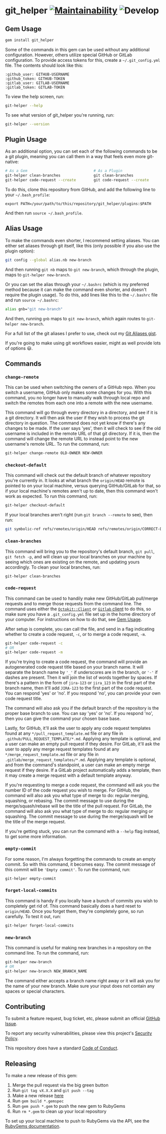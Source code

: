 # git_helper [![Maintainability](https://api.codeclimate.com/v1/badges/d53da11f17c38cc81b5b/maintainability)](https://codeclimate.com/github/emmasax4/git_helper/maintainability) ![Develop](https://github.com/emmasax4/git_helper/workflows/Develop/badge.svg)

## Gem Usage

```bash
gem install git_helper
```

Some of the commands in this gem can be used without any additional configuration. However, others utilize special GitHub or GitLab configuration. To provide access tokens for this, create a `~/.git_config.yml` file. The contents should look like this:

```
:github_user: GITHUB-USERNAME
:github_token: GITHUB-TOKEN
:gitlab_user: GITLAB-USERNAME
:gitlab_token: GITLAB-TOKEN
```

To view the help screen, run:
```bash
git-helper --help
```

To see what version of git_helper you're running, run:
```bash
git-helper --version
```

## Plugin Usage

As an additional option, you can set each of the following commands to be a git plugin, meaning you can call them in a way that feels even more git-native:

```bash
# As a Gem                              # As a Plugin
git-helper clean-branches               git clean-branches
git-helper code-request --create        git code-request --create
```

To do this, clone this repository from GitHub, and add the following line to your `~/.bash_profile`:

```
export PATH=/your/path/to/this/repository/git_helper/plugins:$PATH
```

And then run `source ~/.bash_profile`.

## Alias Usage

To make the commands even shorter, I recommend setting aliases. You can either set aliases through git itself, like this (only possible if you also use the plugin option):

```bash
git config --global alias.nb new-branch
```

And then running `git nb` maps to `git new-branch`, which through the plugin, maps to `git-helper new-branch`.

Or you can set the alias through your `~/.bashrc` (which is my preferred method because it can make the command even shorter, and doesn't require the plugin usage). To do this, add lines like this to the `~/.bashrc` file and run `source ~/.bashrc`:

```bash
alias gnb="git new-branch"
```

And then, running `gnb` maps to `git new-branch`, which again routes to `git-helper new-branch`.

For a full list of the git aliases I prefer to use, check out my [Git Aliases gist](https://gist.github.com/emmasax4/e8744fe253fba1f00a621c01a2bf68f5).

If you're going to make using git workflows easier, might as well provide lots of options 😃.

## Commands

### `change-remote`

This can be used when switching the owners of a GitHub repo. When you switch a username, GitHub only makes some changes for you. With this command, you no longer have to manually walk through local repo and switch the remotes from each one into a remote with the new username.

This command will go through every directory in a directory, and see if it is a git directory. It will then ask the user if they wish to process the git directory in question. The command does not yet know if there's any changes to be made. If the user says 'yes', then it will check to see if the old username is included in the remote URL of that git directory. If it is, then the command will change the remote URL to instead point to the new username's remote URL. To run the command, run:

```bash
git-helper change-remote OLD-OWNER NEW-OWNER
```

### `checkout-default`

This command will check out the default branch of whatever repository you're currently in. It looks at what branch the `origin/HEAD` remote is pointed to on your local machine, versus querying GitHub/GitLab for that, so if your local machine's remotes aren't up to date, then this command won't work as expected. To run this command, run:

```bash
git-helper checkout-default
```

If your local branches aren't right (run `git branch --remote` to see), then run:

```bash
git symbolic-ref refs/remotes/origin/HEAD refs/remotes/origin/CORRECT-DEFAULT-BRANCH-GOES-HERE
```

### `clean-branches`

This command will bring you to the repository's default branch, `git pull`, `git fetch -p`, and will clean up your local branches on your machine by seeing which ones are existing on the remote, and updating yours accordingly. To clean your local branches, run:

```bash
git-helper clean-branches
```

### `code-request`

This command can be used to handily make new GitHub/GitLab pull/merge requests and to merge those requests from the command line. The command uses either the [`Octokit::Client`](https://octokit.github.io/octokit.rb/Octokit/Client.html) or [`Gitlab` client](https://github.com/NARKOZ/gitlab) to do this, so make sure you have a `.git_config.yml` file set up in the home directory of your computer. For instructions on how to do that, see [Gem Usage](#gem-usage).

After setup is complete, you can call the file, and send in a flag indicating whether to create a code request, `-c`, or to merge a code request, `-m`.

```bash
git-helper code-request -c
# OR
git-helper code-request -m
```

If you're trying to create a code request, the command will provide an autogenerated code request title based on your branch name. It will separate the branch name by `'_'` if underscores are in the branch, or `'-'` if dashes are present. Then it will join the list of words together by spaces. If there's a pattern in the form of `jira-123` or `jira_123` in the first part of the branch name, then it'll add `JIRA-123` to the first part of the code request. You can respond 'yes' or 'no'. If you respond 'no', you can provide your own code request title.

The command will also ask you if the default branch of the repository is the proper base branch to use. You can say 'yes' or 'no'. If you respond 'no', then you can give the command your chosen base base.

Lastly, for GitHub, it'll ask the user to apply any code request templates found at any `*/pull_request_template.md` file or any file in `.github/PULL_REQUEST_TEMPLATE/*.md`. Applying any template is optional, and a user can make an empty pull request if they desire. For GitLab, it'll ask the user to apply any merge request templates found at any `*/merge_request_template.md` file or any file in `.gitlab/merge_request_templates/*.md`. Applying any template is optional, and from the command's standpoint, a user can make an empty merge request if they desire. If a GitLab project automatically adds a template, then it may create a merge request with a default template anyway.

If you're requesting to merge a code request, the command will ask you the number ID of the code request you wish to merge. For GitHub, the command will also ask you what type of merge to do: regular merging, squashing, or rebasing. The commit message to use during the merge/squash/rebase will be the title of the pull request. For GitLab, the command will also ask you what type of merge to do: regular merging or squashing. The commit message to use during the merge/squash will be the title of the merge request.

If you're getting stuck, you can run the command with a `--help` flag instead, to get some more information.

### `empty-commit`

For some reason, I'm always forgetting the commands to create an empty commit. So with this command, it becomes easy. The commit message of this commit will be `'Empty commit'`. To run the command, run:

```bash
git-helper empty-commit
```

### `forget-local-commits`

This command is handy if you locally have a bunch of commits you wish to completely get rid of. This command basically does a hard reset to `origin/HEAD`. Once you forget them, they're completely gone, so run carefully. To test it out, run:

```bash
git-helper forget-local-commits
```

### `new-branch`

This command is useful for making new branches in a repository on the command line. To run the command, run:

```bash
git-helper new-branch
# OR
git-helper new-branch NEW_BRANCH_NAME
```

The command either accepts a branch name right away or it will ask you for the name of your new branch. Make sure your input does not contain any spaces or special characters.

## Contributing

To submit a feature request, bug ticket, etc, please submit an official [GitHub Issue](https://github.com/emmasax4/git_helper/issues/new).

To report any security vulnerabilities, please view this project's [Security Policy](https://github.com/emmasax4/git_helper/security/policy).

This repository does have a standard [Code of Conduct](https://github.com/emmasax4/git_helper/blob/main/.github/code_of_conduct.md).

## Releasing

To make a new release of this gem:

1. Merge the pull request via the big green button
2. Run `git tag vX.X.X` and `git push --tag`
3. Make a new release [here](https://github.com/emmasax4/git_helper/releases/new)
4. Run `gem build *.gemspec`
5. Run `gem push *.gem` to push the new gem to RubyGems
6. Run `rm *.gem` to clean up your local repository

To set up your local machine to push to RubyGems via the API, see the [RubyGems documentation](https://guides.rubygems.org/publishing/#publishing-to-rubygemsorg).
